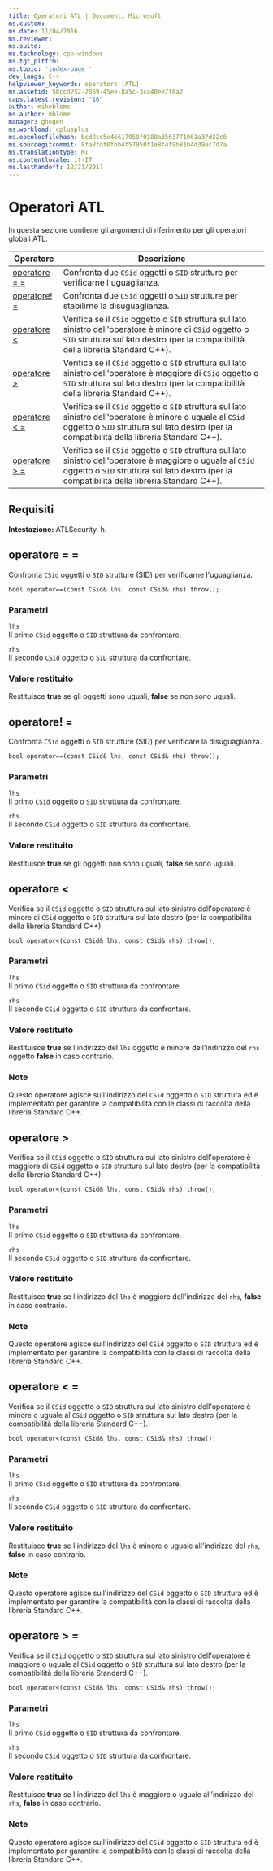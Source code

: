 ```yaml
---
title: Operatori ATL | Documenti Microsoft
ms.custom: 
ms.date: 11/04/2016
ms.reviewer: 
ms.suite: 
ms.technology: cpp-windows
ms.tgt_pltfrm: 
ms.topic: 'index-page '
dev_langs: C++
helpviewer_keywords: operators [ATL]
ms.assetid: 58ccd252-2869-45ee-8a5c-3ca40ee7f8a2
caps.latest.revision: "16"
author: mikeblome
ms.author: mblome
manager: ghogen
ms.workload: cplusplus
ms.openlocfilehash: bcd8ce5e46617958f0188a3563771061a37d22c6
ms.sourcegitcommit: 8fa8fdf0fbb4f57950f1e8f4f9b81b4d39ec7d7a
ms.translationtype: MT
ms.contentlocale: it-IT
ms.lasthandoff: 12/21/2017
---
```

# <a name="atl-operators"></a>Operatori ATL
In questa sezione contiene gli argomenti di riferimento per gli operatori globali ATL.  
  
|Operatore|Descrizione|  
|--------------|-----------------|  
|[operatore = =](#operator_eq_eq)|Confronta due `CSid` oggetti o `SID` strutture per verificarne l'uguaglianza.|  
|[operatore! =](#operator_neq)|Confronta due `CSid` oggetti o `SID` strutture per stabilirne la disuguaglianza.|  
|[operatore <](#operator_lt)|Verifica se il `CSid` oggetto o `SID` struttura sul lato sinistro dell'operatore è minore di `CSid` oggetto o `SID` struttura sul lato destro (per la compatibilità della libreria Standard C++).|  
|[operatore >](#operator_gt)|Verifica se il `CSid` oggetto o `SID` struttura sul lato sinistro dell'operatore è maggiore di `CSid` oggetto o `SID` struttura sul lato destro (per la compatibilità della libreria Standard C++).|  
|[operatore < =](#operator_lt__eq)|Verifica se il `CSid` oggetto o `SID` struttura sul lato sinistro dell'operatore è minore o uguale al `CSid` oggetto o `SID` struttura sul lato destro (per la compatibilità della libreria Standard C++).|  
|[operatore > =](#operator_gt__eq)|Verifica se il `CSid` oggetto o `SID` struttura sul lato sinistro dell'operatore è maggiore o uguale al `CSid` oggetto o `SID` struttura sul lato destro (per la compatibilità della libreria Standard C++).|  
  
## <a name="requirements"></a>Requisiti  
 **Intestazione:** ATLSecurity. h.  
  
##  <a name="operator_eq_eq"></a>operatore = =  
 Confronta `CSid` oggetti o `SID` strutture (SID) per verificarne l'uguaglianza.  
  
```   
bool operator==(const CSid& lhs, const CSid& rhs) throw(); 
```  
  
### <a name="parameters"></a>Parametri  
 `lhs`  
 Il primo `CSid` oggetto o `SID` struttura da confrontare.  
  
 `rhs`  
 Il secondo `CSid` oggetto o `SID` struttura da confrontare.  
  
### <a name="return-value"></a>Valore restituito  
 Restituisce **true** se gli oggetti sono uguali, **false** se non sono uguali.  
  
##  <a name="operator_neq"></a>operatore! =  
 Confronta `CSid` oggetti o `SID` strutture (SID) per verificare la disuguaglianza.  
  
```   
bool operator==(const CSid& lhs, const CSid& rhs) throw(); 
```  
  
### <a name="parameters"></a>Parametri  
 `lhs`  
 Il primo `CSid` oggetto o `SID` struttura da confrontare.  
  
 `rhs`  
 Il secondo `CSid` oggetto o `SID` struttura da confrontare.  
  
### <a name="return-value"></a>Valore restituito  
 Restituisce **true** se gli oggetti non sono uguali, **false** se sono uguali.  
  
##  <a name="operator_lt"></a>operatore <  
 Verifica se il `CSid` oggetto o `SID` struttura sul lato sinistro dell'operatore è minore di `CSid` oggetto o `SID` struttura sul lato destro (per la compatibilità della libreria Standard C++).  
  
```   
bool operator<(const CSid& lhs, const CSid& rhs) throw(); 
```  
  
### <a name="parameters"></a>Parametri  
 `lhs`  
 Il primo `CSid` oggetto o `SID` struttura da confrontare.  
  
 `rhs`  
 Il secondo `CSid` oggetto o `SID` struttura da confrontare.  
  
### <a name="return-value"></a>Valore restituito  
 Restituisce **true** se l'indirizzo del `lhs` oggetto è minore dell'indirizzo del `rhs` oggetto **false** in caso contrario.  
  
### <a name="remarks"></a>Note  
 Questo operatore agisce sull'indirizzo del `CSid` oggetto o `SID` struttura ed è implementato per garantire la compatibilità con le classi di raccolta della libreria Standard C++.  
  
##  <a name="operator_gt"></a>operatore >  
 Verifica se il `CSid` oggetto o `SID` struttura sul lato sinistro dell'operatore è maggiore di `CSid` oggetto o `SID` struttura sul lato destro (per la compatibilità della libreria Standard C++).  
  
```   
bool operator<(const CSid& lhs, const CSid& rhs) throw(); 
```  
  
### <a name="parameters"></a>Parametri  
 `lhs`  
 Il primo `CSid` oggetto o `SID` struttura da confrontare.  
  
 `rhs`  
 Il secondo `CSid` oggetto o `SID` struttura da confrontare.  
  
### <a name="return-value"></a>Valore restituito  
 Restituisce **true** se l'indirizzo del `lhs` è maggiore dell'indirizzo del `rhs`, **false** in caso contrario.  
  
### <a name="remarks"></a>Note  
 Questo operatore agisce sull'indirizzo del `CSid` oggetto o `SID` struttura ed è implementato per garantire la compatibilità con le classi di raccolta della libreria Standard C++.  
  
##  <a name="operator_lt__eq"></a>operatore < =  
 Verifica se il `CSid` oggetto o `SID` struttura sul lato sinistro dell'operatore è minore o uguale al `CSid` oggetto o `SID` struttura sul lato destro (per la compatibilità della libreria Standard C++).  
  
```   
bool operator<(const CSid& lhs, const CSid& rhs) throw(); 
```  
  
### <a name="parameters"></a>Parametri  
 `lhs`  
 Il primo `CSid` oggetto o `SID` struttura da confrontare.  
  
 `rhs`  
 Il secondo `CSid` oggetto o `SID` struttura da confrontare.  
  
### <a name="return-value"></a>Valore restituito  
 Restituisce **true** se l'indirizzo del `lhs` è minore o uguale all'indirizzo del `rhs`, **false** in caso contrario.  
  
### <a name="remarks"></a>Note  
 Questo operatore agisce sull'indirizzo del `CSid` oggetto o `SID` struttura ed è implementato per garantire la compatibilità con le classi di raccolta della libreria Standard C++.  
  
##  <a name="operator_gt__eq"></a>operatore > =  
 Verifica se il `CSid` oggetto o `SID` struttura sul lato sinistro dell'operatore è maggiore o uguale al `CSid` oggetto o `SID` struttura sul lato destro (per la compatibilità della libreria Standard C++).  
  
```   
bool operator<(const CSid& lhs, const CSid& rhs) throw(); 
```  
  
### <a name="parameters"></a>Parametri  
 `lhs`  
 Il primo `CSid` oggetto o `SID` struttura da confrontare.  
  
 `rhs`  
 Il secondo `CSid` oggetto o `SID` struttura da confrontare.  
  
### <a name="return-value"></a>Valore restituito  
 Restituisce **true** se l'indirizzo del `lhs` è maggiore o uguale all'indirizzo del `rhs`, **false** in caso contrario.  
  
### <a name="remarks"></a>Note  
 Questo operatore agisce sull'indirizzo del `CSid` oggetto o `SID` struttura ed è implementato per garantire la compatibilità con le classi di raccolta della libreria Standard C++.



